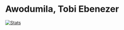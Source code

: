 # Awodumila, Tobi Ebenezer


[![Stats](https://github-readme-stats.vercel.app/api?username=tobiebenezer&hide=prs&count_private=true&show_icons=true&theme=cobalt)](https://github.com/anuraghazra/github-readme-stats)


